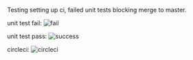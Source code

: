 Testing setting up ci, failed unit tests blocking merge to master.


unit test fail:
![fail](https://user-images.githubusercontent.com/65694925/220744882-a8da3de7-6da7-4e89-86ef-bb763029087a.png)


unit test pass: 
![success](https://user-images.githubusercontent.com/65694925/220744874-59a0f680-2ab2-48bd-b130-0920be5a1e3d.png)

circleci:
![circleci](https://user-images.githubusercontent.com/65694925/220748282-cb298210-cf18-4515-9f9b-995f7df86d41.png)
